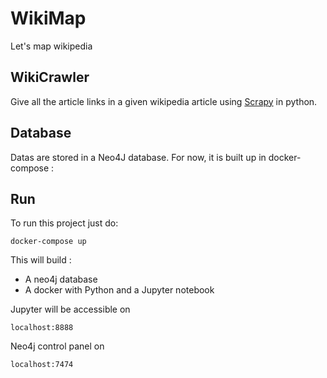 # WikiMap
Let's map wikipedia

## WikiCrawler
Give all the article links in a given wikipedia article using [Scrapy](https://scrapy.org/) in python.

## Database

Datas are stored in a Neo4J database. For now, it is built up in docker-compose :

## Run
To run this project just do:

```
docker-compose up
```
This will build :
- A neo4j database
- A docker with Python and a Jupyter notebook

Jupyter will be accessible on 
```
localhost:8888
```
Neo4j control panel on
```
localhost:7474
```

